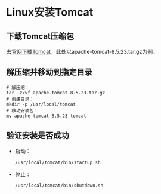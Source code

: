 # Linux安装Tomcat

## 下载Tomcat压缩包

去[官网下载Tomcat](https://tomcat.apache.org/download-80.cgi)，此处以apache-tomcat-8.5.23.tar.gz为例。

## 解压缩并移动到指定目录

``` shell
# 解压缩：
tar -zxvf apache-tomcat-8.5.23.tar.gz
# 创建目录：
mkdir -p /usr/local/tomcat
# 移动安装包：
mv apache-tomcat-8.5.23 tomcat
```

## 验证安装是否成功

- 启动：

  ``` shell
  /usr/local/tomcat/bin/startup.sh
  ```

- 停止：

  ``` shell
  /usr/local/tomcat/bin/shutdown.sh
  ```



